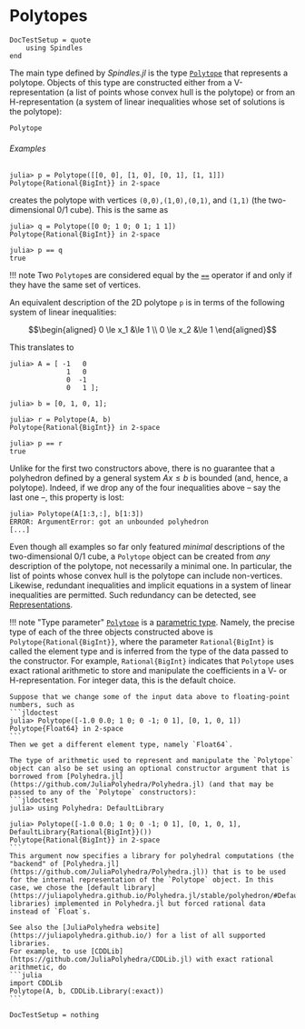 # Polytopes

```@meta
DocTestSetup = quote
    using Spindles
end
```

The main type defined by *Spindles.jl* is the type [`Polytope`](@ref) that represents a polytope.
Objects of this type are constructed either from a V-representation (a list of points whose convex hull
is the polytope) or from an H-representation (a system of linear inequalities whose set of solutions is the polytope):

```@docs
Polytope
```

###### Examples

```jldoctest polytopes
julia> p = Polytope([[0, 0], [1, 0], [0, 1], [1, 1]])
Polytope{Rational{BigInt}} in 2-space
```
creates the polytope with vertices ``(0,0),(1,0),(0,1)``, and ``(1,1)`` (the two-dimensional 0/1 cube).
This is the same as
```jldoctest polytopes
julia> q = Polytope([0 0; 1 0; 0 1; 1 1])
Polytope{Rational{BigInt}} in 2-space

julia> p == q
true
```

!!! note
    Two `Polytope`s are considered equal by the [`==`](@ref) operator if and only if they have the same set of vertices.

An equivalent description of the 2D polytope `p` is in terms of the following system of linear inequalities:
```math
\begin{aligned}
0 \le x_1 &\le 1 \\
0 \le x_2 &\le 1
\end{aligned}
```
This translates to
```jldoctest polytopes
julia> A = [ -1   0
              1   0
              0  -1
              0   1 ];

julia> b = [0, 1, 0, 1];

julia> r = Polytope(A, b)
Polytope{Rational{BigInt}} in 2-space

julia> p == r
true
```
Unlike for the first two constructors above, there is no guarantee that a polyhedron defined by 
a general system $Ax \le b$ is bounded (and, hence, a polytope). Indeed, 
if we drop any of the four inequalities above – say the last one –, this property is lost:
```jldoctest polytopes
julia> Polytope(A[1:3,:], b[1:3])
ERROR: ArgumentError: got an unbounded polyhedron
[...]
```

Even though all examples so far only featured *minimal* descriptions of the two-dimensional 0/1 cube,
a `Polytope` object can be created from *any* description of the polytope, not necessarily a minimal one.
In particular, the list of points whose convex hull is the polytope can include non-vertices. Likewise,
redundant inequalities and implicit equations in a system of linear inequalities are permitted. 
Such redundancy can be detected, see [Representations](@ref).


!!! note "Type parameter"
    [`Polytope`](@ref) is a [parametric type](https://docs.julialang.org/en/v1/manual/types/#Parametric-Types). Namely, the precise type of each of the three objects constructed above is `Polytope{Rational{BigInt}}`, where the parameter `Rational{BigInt}` is called the element type and is inferred from the type of the data
    passed to the constructor. For example, `Rational{BigInt}` indicates that `Polytope` uses exact rational arithmetic to store and manipulate the coefficients in a V- or H-representation. For integer data, this is the default choice. 
    
    Suppose that we change some of the input data above to floating-point numbers, such as
    ```jldoctest
    julia> Polytope([-1.0 0.0; 1 0; 0 -1; 0 1], [0, 1, 0, 1])
    Polytope{Float64} in 2-space
    ```
    Then we get a different element type, namely `Float64`. 
    
    The type of arithmetic used to represent and manipulate the `Polytope` object can also be set using an optional constructor argument that is borrowed from [Polyhedra.jl](https://github.com/JuliaPolyhedra/Polyhedra.jl) (and that may be passed to any of the `Polytope` constructors):
    ```jldoctest
    julia> using Polyhedra: DefaultLibrary

    julia> Polytope([-1.0 0.0; 1 0; 0 -1; 0 1], [0, 1, 0, 1], DefaultLibrary{Rational{BigInt}}())
    Polytope{Rational{BigInt}} in 2-space
    ```
    This argument now specifies a library for polyhedral computations (the "backend" of [Polyhedra.jl](https://github.com/JuliaPolyhedra/Polyhedra.jl)) that is to be used for the internal representation of the `Polytope` object. In this case, we chose the [default library](https://juliapolyhedra.github.io/Polyhedra.jl/stable/polyhedron/#Default-libraries) implemented in Polyhedra.jl but forced rational data instead of `Float`s.
    
    See also the [JuliaPolyhedra website](https://juliapolyhedra.github.io/) for a list of all supported libraries.
    For example, to use [CDDLib](https://github.com/JuliaPolyhedra/CDDLib.jl) with exact rational arithmetic, do
    ```julia
    import CDDLib
    Polytope(A, b, CDDLib.Library(:exact))
    ``` 


```@meta
DocTestSetup = nothing
```